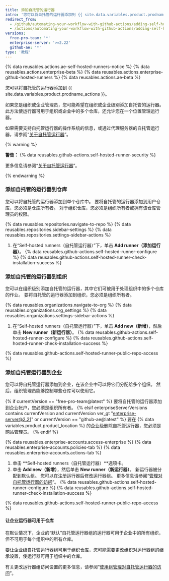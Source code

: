```yaml
---
title: 添加自托管的运行器
intro: '您可以将自托管的运行器添加到 {{ site.data.variables.product.prodname_actions }}。'
redirect_from:
  - /github/automating-your-workflow-with-github-actions/adding-self-hosted-runners
  - /actions/automating-your-workflow-with-github-actions/adding-self-hosted-runners
versions:
  free-pro-team: '*'
  enterprise-server: '>=2.22'
  github-ae: '*'
type: '教程'
---
```


{% data reusables.actions.ae-self-hosted-runners-notice %}
{% data reusables.actions.enterprise-beta %}
{% data reusables.actions.enterprise-github-hosted-runners %}
{% data reusables.actions.ae-beta %}

您可以将自托管的运行器添加到 {{ site.data.variables.product.prodname_actions }}。

如果您是组织或企业管理员，您可能希望在组织或企业级别添加自托管的运行器。 此方法使运行器可用于组织或企业中的多个仓库，还允许您在一个位置管理运行器。

如果需要支持自托管运行器的操作系统的信息，或通过代理服务器的自托管运行器，请参阅“[关于自托管运行器](/github/automating-your-workflow-with-github-actions/about-self-hosted-runners)”。

{% warning %}

**警告：** {% data reusables.github-actions.self-hosted-runner-security %}

更多信息请参阅“[关于自托管运行器](/github/automating-your-workflow-with-github-actions/about-self-hosted-runners#self-hosted-runner-security-with-public-repositories)”。

{% endwarning %}

### 添加自托管的运行器到仓库

您可以将自托管的运行器添加到单个仓库中。 要将自托管的运行器添加到用户仓库，您必须是仓库所有者。 对于组织仓库，您必须是组织所有者或拥有该仓库管理员的权限。

{% data reusables.repositories.navigate-to-repo %}
{% data reusables.repositories.sidebar-settings %}
{% data reusables.repositories.settings-sidebar-actions %}
1. 在“Self-hosted runners（自托管运行器）”下，单击 **Add runner（添加运行器）**。
{% data reusables.github-actions.self-hosted-runner-configure %}
{% data reusables.github-actions.self-hosted-runner-check-installation-success %}

### 添加自托管的运行器到组织

您可以在组织级别添加自托管的运行器，其中它们可被用于处理组织中的多个仓库的作业。 要将自托管的运行器添加到组织，您必须是组织所有者。

{% data reusables.organizations.navigate-to-org %}
{% data reusables.organizations.org_settings %}
{% data reusables.organizations.settings-sidebar-actions %}
1. 在“Self-hosted runners（自托管运行器）”下，单击 **Add new（新增）**，然后单击 **New runner（新运行器）**。
{% data reusables.github-actions.self-hosted-runner-configure %}
{% data reusables.github-actions.self-hosted-runner-check-installation-success %}

{% data reusables.github-actions.self-hosted-runner-public-repo-access %}

### 添加自托管运行器到企业

您可以将自托管运行器添加到企业，在该企业中可以将它们分配给多个组织。 然后，组织管理员能够控制哪些仓库可以使用它。

{% if currentVersion == "free-pro-team@latest" %}
要将自托管的运行器添加到企业帐户，您必须是组织所有者。
{% elsif enterpriseServerVersions contains currentVersion and currentVersion ver_gt "enterprise-server@2.21" or currentVersion == "github-ae@latest" %}
要在
{% data variables.product.product_location %} 的企业级删除自托管运行器，您必须是网站管理员。
{% endif %}

{% data reusables.enterprise-accounts.access-enterprise %}
{% data reusables.enterprise-accounts.policies-tab %}
{% data reusables.enterprise-accounts.actions-tab %}
1. 单击 **Self-hosted runners（自托管运行器）**选项卡。
1. 单击 **Add new（新增）**，然后单击 **New runner（新运行器）**。 新运行器被分配到默认组。 您可以在注册运行器后修改运行器组。 更多信息请参阅“[管理对自托管运行器的访问](/actions/hosting-your-own-runners/managing-access-to-self-hosted-runners-using-groups#moving-a-self-hosted-runner-to-a-group)”。
{% data reusables.github-actions.self-hosted-runner-configure %}
{% data reusables.github-actions.self-hosted-runner-check-installation-success %}

{% data reusables.github-actions.self-hosted-runner-public-repo-access %}

#### 让企业运行器可用于仓库

在默认情况下，企业的“默认”自托管运行器组的运行器可用于企业中的所有组织，但不可用于每个组织中的所有仓库。

要让企业级自托管运行器组可用于组织仓库，您可能需要更改组织对运行器组的继承设置，使运行器可用于组织中的仓库。

有关更改运行器组访问设置的更多信息，请参阅“[使用组管理对自托管运行器的访问](/actions/hosting-your-own-runners/managing-access-to-self-hosted-runners-using-groups#changing-the-access-policy-of-a-self-hosted-runner-group)”。
